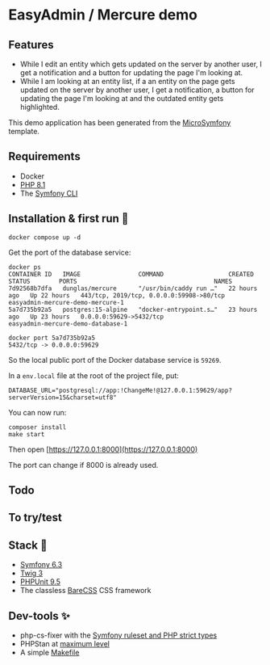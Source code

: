 # EasyAdmin / Mercure demo

## Features

* While I edit an entity which gets updated on the server by another user, I get
  a notification and a button for updating the page I'm looking at.
* While I am looking at an entity list, if a an entity on the page gets updated
  on the server by another user, I get a notification, a button for updating the page I'm looking
  at and the outdated entity gets highlighted.

This demo application has been generated from the [MicroSymfony](https://github.com/strangebuzz/MicroSymfony)
template.


## Requirements

* Docker
* [PHP 8.1](https://www.php.net/releases/8.1/en.php)
* The [Symfony CLI](https://symfony.com/download)


## Installation & first run 🚀

    docker compose up -d

Get the port of the database service:

    docker ps
    CONTAINER ID   IMAGE                COMMAND                  CREATED        STATUS        PORTS                                      NAMES
    7d92568b7dfa   dunglas/mercure      "/usr/bin/caddy run …"   22 hours ago   Up 22 hours   443/tcp, 2019/tcp, 0.0.0.0:59908->80/tcp   easyadmin-mercure-demo-mercure-1
    5a7d735b92a5   postgres:15-alpine   "docker-entrypoint.s…"   23 hours ago   Up 23 hours   0.0.0.0:59629->5432/tcp                    easyadmin-mercure-demo-database-1
    
    docker port 5a7d735b92a5
    5432/tcp -> 0.0.0.0:59629

So the local public port of the Docker database service is `59269`.

In a `env.local` file at the root of the project file, put:

    DATABASE_URL="postgresql://app:!ChangeMe!@127.0.0.1:59629/app?serverVersion=15&charset=utf8"

You can now run:

    composer install
    make start

Then open [https://127.0.0.1:8000](https://127.0.0.1:8000)

The port can change if 8000 is already used.


## Todo


## To try/test


## Stack 🔗

* [Symfony 6.3](https://symfony.com)
* [Twig 3](https://twig.symfony.com)
* [PHPUnit 9.5](https://phpunit.de)
* The classless [BareCSS](http://barecss.com) CSS framework 


## Dev-tools ✨
 
* php-cs-fixer with the [Symfony ruleset and PHP strict types](https://github.com/strangebuzz/MicroSymfony/blob/main/.php-cs-fixer.dist.php)
* PHPStan at [maximum level](https://github.com/strangebuzz/MicroSymfony/blob/main/phpstan.neon)
* A simple [Makefile](https://github.com/strangebuzz/MicroSymfony/blob/main/Makefile)
